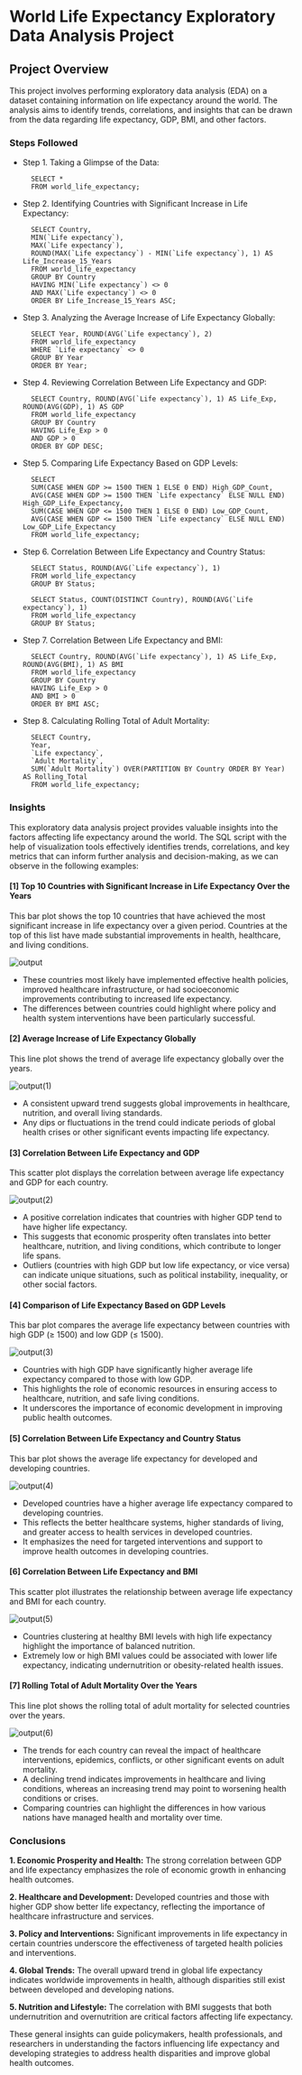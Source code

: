 # World Life Expectancy Exploratory Data Analysis Project


## Project Overview

This project involves performing exploratory data analysis (EDA) on a dataset containing information on life expectancy around the world. The analysis aims to identify trends, correlations, and insights that can be drawn from the data regarding life expectancy, GDP, BMI, and other factors.

### Steps Followed

- Step 1. Taking a Glimpse of the Data:

        SELECT *
        FROM world_life_expectancy;

- Step 2. Identifying Countries with Significant Increase in Life Expectancy:

        SELECT Country,
        MIN(`Life expectancy`),
        MAX(`Life expectancy`),
        ROUND(MAX(`Life expectancy`) - MIN(`Life expectancy`), 1) AS Life_Increase_15_Years
        FROM world_life_expectancy
        GROUP BY Country
        HAVING MIN(`Life expectancy`) <> 0
        AND MAX(`Life expectancy`) <> 0
        ORDER BY Life_Increase_15_Years ASC;


- Step 3. Analyzing the Average Increase of Life Expectancy Globally:

        SELECT Year, ROUND(AVG(`Life expectancy`), 2)
        FROM world_life_expectancy
        WHERE `Life expectancy` <> 0
        GROUP BY Year
        ORDER BY Year;


- Step 4. Reviewing Correlation Between Life Expectancy and GDP:

        SELECT Country, ROUND(AVG(`Life expectancy`), 1) AS Life_Exp, ROUND(AVG(GDP), 1) AS GDP
        FROM world_life_expectancy
        GROUP BY Country
        HAVING Life_Exp > 0
        AND GDP > 0
        ORDER BY GDP DESC;


- Step 5. Comparing Life Expectancy Based on GDP Levels:

        SELECT
        SUM(CASE WHEN GDP >= 1500 THEN 1 ELSE 0 END) High_GDP_Count,
        AVG(CASE WHEN GDP >= 1500 THEN `Life expectancy` ELSE NULL END) High_GDP_Life_Expectancy,
        SUM(CASE WHEN GDP <= 1500 THEN 1 ELSE 0 END) Low_GDP_Count,
        AVG(CASE WHEN GDP <= 1500 THEN `Life expectancy` ELSE NULL END) Low_GDP_Life_Expectancy
        FROM world_life_expectancy;


- Step 6. Correlation Between Life Expectancy and Country Status:

        SELECT Status, ROUND(AVG(`Life expectancy`), 1)
        FROM world_life_expectancy
        GROUP BY Status;

        SELECT Status, COUNT(DISTINCT Country), ROUND(AVG(`Life expectancy`), 1)
        FROM world_life_expectancy
        GROUP BY Status;


- Step 7. Correlation Between Life Expectancy and BMI:

        SELECT Country, ROUND(AVG(`Life expectancy`), 1) AS Life_Exp, ROUND(AVG(BMI), 1) AS BMI
        FROM world_life_expectancy
        GROUP BY Country
        HAVING Life_Exp > 0
        AND BMI > 0
        ORDER BY BMI ASC;


- Step 8. Calculating Rolling Total of Adult Mortality:

        SELECT Country,
        Year,
        `Life expectancy`,
        `Adult Mortality`,
        SUM(`Adult Mortality`) OVER(PARTITION BY Country ORDER BY Year) AS Rolling_Total
        FROM world_life_expectancy;


### Insights

This exploratory data analysis project provides valuable insights into the factors affecting life expectancy around the world. The SQL script with the help of visualization tools effectively identifies trends, correlations, and key metrics that can inform further analysis and decision-making, as we can observe in the following examples:

#### [1] Top 10 Countries with Significant Increase in Life Expectancy Over the Years

This bar plot shows the top 10 countries that have achieved the most significant increase in life expectancy over a given period. Countries at the top of this list have made substantial improvements in health, healthcare, and living conditions.

![output](https://github.com/alexgmz96/MyProjects/assets/149654623/b3461f69-2a8e-4735-81f3-e2731a6e0c63)


* These countries most likely have implemented effective health policies, improved healthcare infrastructure, or had socioeconomic improvements contributing to increased life expectancy.
* The differences between countries could highlight where policy and health system interventions have been particularly successful.

#### [2] Average Increase of Life Expectancy Globally

This line plot shows the trend of average life expectancy globally over the years.

![output(1)](https://github.com/alexgmz96/MyProjects/assets/149654623/f5612743-526b-4603-9d4c-f8f9569f1b4d)

* A consistent upward trend suggests global improvements in healthcare, nutrition, and overall living standards.
* Any dips or fluctuations in the trend could indicate periods of global health crises or other significant events impacting life expectancy.

#### [3] Correlation Between Life Expectancy and GDP

This scatter plot displays the correlation between average life expectancy and GDP for each country.

![output(2)](https://github.com/alexgmz96/MyProjects/assets/149654623/8ab52502-e14c-49c9-a208-bdf576da0db2)


* A positive correlation indicates that countries with higher GDP tend to have higher life expectancy.
* This suggests that economic prosperity often translates into better healthcare, nutrition, and living conditions, which contribute to longer life spans.
* Outliers (countries with high GDP but low life expectancy, or vice versa) can indicate unique situations, such as political instability, inequality, or other social factors.

#### [4] Comparison of Life Expectancy Based on GDP Levels

This bar plot compares the average life expectancy between countries with high GDP (≥ 1500) and low GDP (≤ 1500).

![output(3)](https://github.com/alexgmz96/MyProjects/assets/149654623/fe8ea1e8-f8f1-4d33-b2c5-e57a1da4dc51)

* Countries with high GDP have significantly higher average life expectancy compared to those with low GDP.
* This highlights the role of economic resources in ensuring access to healthcare, nutrition, and safe living conditions.
* It underscores the importance of economic development in improving public health outcomes.

#### [5] Correlation Between Life Expectancy and Country Status

This bar plot shows the average life expectancy for developed and developing countries.

![output(4)](https://github.com/alexgmz96/MyProjects/assets/149654623/39033588-1e94-479e-89ad-3e9b2960cea7)

* Developed countries have a higher average life expectancy compared to developing countries.
* This reflects the better healthcare systems, higher standards of living, and greater access to health services in developed countries.
* It emphasizes the need for targeted interventions and support to improve health outcomes in developing countries.


#### [6] Correlation Between Life Expectancy and BMI

This scatter plot illustrates the relationship between average life expectancy and BMI for each country.

![output(5)](https://github.com/alexgmz96/MyProjects/assets/149654623/7f9f4fad-b832-421c-80b1-f77e0d733572)

* Countries clustering at healthy BMI levels with high life expectancy highlight the importance of balanced nutrition.
* Extremely low or high BMI values could be associated with lower life expectancy, indicating undernutrition or obesity-related health issues.


#### [7] Rolling Total of Adult Mortality Over the Years

This line plot shows the rolling total of adult mortality for selected countries over the years.

![output(6)](https://github.com/alexgmz96/MyProjects/assets/149654623/8a9ff172-fb4b-4cfa-9451-7820eee3ec97)

* The trends for each country can reveal the impact of healthcare interventions, epidemics, conflicts, or other significant events on adult mortality.
* A declining trend indicates improvements in healthcare and living conditions, whereas an increasing trend may point to worsening health conditions or crises.
* Comparing countries can highlight the differences in how various nations have managed health and mortality over time.


### Conclusions

**1. Economic Prosperity and Health:** The strong correlation between GDP and life expectancy emphasizes the role of economic growth in enhancing health outcomes.

**2.	Healthcare and Development:** Developed countries and those with higher GDP show better life expectancy, reflecting the importance of healthcare infrastructure and services.

**3.	Policy and Interventions:** Significant improvements in life expectancy in certain countries underscore the effectiveness of targeted health policies and interventions.

**4.	Global Trends:** The overall upward trend in global life expectancy indicates worldwide improvements in health, although disparities still exist between developed and developing nations.

**5.	Nutrition and Lifestyle:** The correlation with BMI suggests that both undernutrition and overnutrition are critical factors affecting life expectancy.

These general insights can guide policymakers, health professionals, and researchers in understanding the factors influencing life expectancy and developing strategies to address health disparities and improve global health outcomes.

